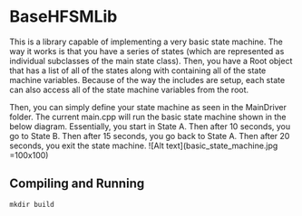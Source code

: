 # BaseHFSMLib

This is a library capable of implementing a very basic state machine. The way it works is that you have a series of states (which are represented as individual subclasses of the main state class). Then, you have a Root object that has a list of all of the states along with containing all of the state machine variables. Because of the way the includes are setup, each state can also access all of the state machine variables from the root.

Then, you can simply define your state machine as seen in the MainDriver folder. The current main.cpp will run the basic state machine shown in the below diagram. Essentially, you start in State A. Then after 10 seconds, you go to State B. Then after 15 seconds, you go back to State A. Then after 20 seconds, you exit the state machine.
![Alt text](basic_state_machine.jpg =100x100)

## Compiling and Running ##

```mkdir build```
